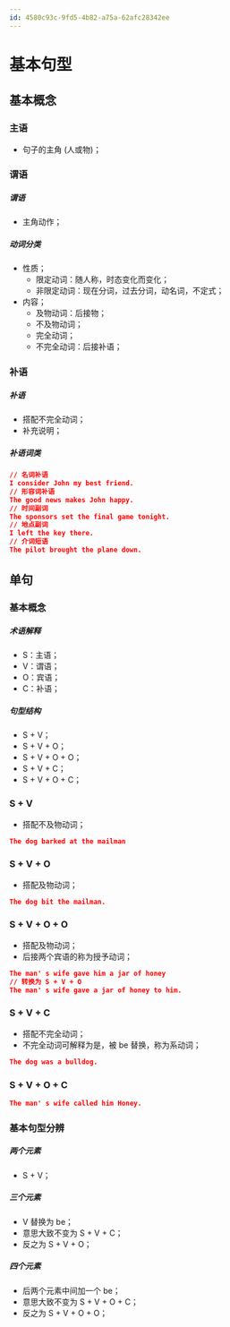 ```yaml
---
id: 4580c93c-9fd5-4b82-a75a-62afc28342ee
---
```


# 基本句型

## 基本概念

### 主语

- 句子的主角 (人或物)；

### 谓语

##### 谓语

- 主角动作；

##### 动词分类

- 性质；
  - 限定动词：随人称，时态变化而变化；
  - 非限定动词：现在分词，过去分词，动名词，不定式；
- 内容；
  - 及物动词：后接物；
  - 不及物动词；
  - 完全动词；
  - 不完全动词：后接补语；

### 补语

##### 补语

- 搭配不完全动词；
- 补充说明；

##### 补语词类

```json
// 名词补语
I consider John my best friend.
// 形容词补语
The good news makes John happy.
// 时间副词
The sponsors set the final game tonight.
// 地点副词
I left the key there.
// 介词短语
The pilot brought the plane down.
```

## 单句

### 基本概念

##### 术语解释

- S：主语；
- V：谓语；
- O：宾语；
- C：补语；

##### 句型结构

- S + V；
- S + V + O；
- S + V + O + O；
- S + V + C；
- S + V + O + C；

### S + V

- 搭配不及物动词；

```json
The dog barked at the mailman
```

### S + V + O

- 搭配及物动词；

```json
The dog bit the mailman.
```

### S + V + O + O

- 搭配及物动词；
- 后接两个宾语的称为授予动词；

```json
The man' s wife gave him a jar of honey
// 转换为 S + V + O
The man' s wife gave a jar of honey to him.
```

### S + V + C

- 搭配不完全动词；
- 不完全动词可解释为是，被 be 替换，称为系动词；

```json
The dog was a bulldog.
```

### S + V + O + C

```json
The man' s wife called him Honey.
```

### 基本句型分辨

##### 两个元素

- S + V；

##### 三个元素

- V 替换为 be；
- 意思大致不变为 S + V + C；
- 反之为 S + V + O；

##### 四个元素

- 后两个元素中间加一个 be；
- 意思大致不变为 S + V + O + C；
- 反之为 S + V + O + O；
